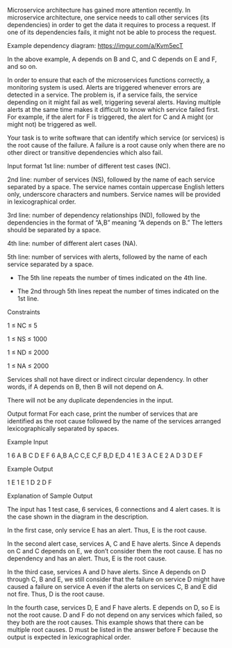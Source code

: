 Microservice architecture has gained more attention recently. In microservice architecture, one service needs to call other services (its dependencies) in order to get the data it requires to process a request. If one of its dependencies fails, it might not be able to process the request.

Example dependency diagram:
https://imgur.com/a/Kvm5ecT

In the above example, A depends on B and C, and C depends on E and F, and so on.

In order to ensure that each of the microservices functions correctly, a monitoring system is used. Alerts are triggered whenever errors are detected in a service. The problem is, if a service fails, the service depending on it might fail as well, triggering several alerts. Having multiple alerts at the same time makes it difficult to know which service failed first. For example, if the alert for F is triggered, the alert for C and A might (or might not) be triggered as well.

Your task is to write software that can identify which service (or services) is the root cause of the failure. A failure is a root cause only when there are no other direct or transitive dependencies which also fail.

Input format
1st line: number of different test cases (NC).

2nd line: number of services (NS), followed by the name of each service separated by a space. The service names contain uppercase English letters only, underscore characters and numbers. Service names will be provided in lexicographical order.

3rd line: number of dependency relationships (ND), followed by the dependencies in the format of “A,B” meaning “A depends on B.” The letters should be separated by a space.

4th line: number of different alert cases (NA).

5th line: number of services with alerts, followed by the name of each service separated by a space.

* The 5th line repeats the number of times indicated on the 4th line.

* The 2nd through 5th lines repeat the number of times indicated on the 1st line.

Constraints

1 ≤ NC ≤ 5

1 ≤ NS ≤ 1000

1 ≤ ND ≤ 2000

1 ≤ NA ≤ 2000

Services shall not have direct or indirect circular dependency. In other words, if A depends on B, then B will not depend on A.

There will not be any duplicate dependencies in the input.

Output format
For each case, print the number of services that are identified as the root cause followed by the name of the services arranged lexicographically separated by spaces.

Example Input

1
6 A B C D E F
6 A,B A,C C,E C,F B,D E,D
4
1 E
3 A C E
2 A D
3 D E F

Example Output

1 E
1 E
1 D
2 D F

Explanation of Sample Output

The input has 1 test case, 6 services, 6 connections and 4 alert cases. It is the case shown in the diagram in the description.

In the first case, only service E has an alert. Thus, E is the root cause.

In the second alert case, services A, C and E have alerts. Since A depends on C and C depends on E, we don’t consider them the root cause. E has no dependency and has an alert. Thus, E is the root cause.

In the third case, services A and D have alerts. Since A depends on D through C, B and E, we still consider that the failure on service D might have caused a failure on service A even if the alerts on services C, B and E did not fire. Thus, D is the root cause.

In the fourth case, services D, E and F have alerts. E depends on D, so E is not the root cause. D and F do not depend on any services which failed, so they both are the root causes. This example shows that there can be multiple root causes. D must be listed in the answer before F because the output is expected in lexicographical order.
